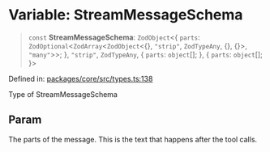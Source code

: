 # Variable: StreamMessageSchema

> `const` **StreamMessageSchema**: `ZodObject`\<\{ `parts`: `ZodOptional`\<`ZodArray`\<`ZodObject`\<\{\}, `"strip"`, `ZodTypeAny`, \{\}, \{\}\>, `"many"`\>\>; \}, `"strip"`, `ZodTypeAny`, \{ `parts`: `object`[]; \}, \{ `parts`: `object`[]; \}\>

Defined in: [packages/core/src/types.ts:138](https://github.com/GeoDaCenter/openassistant/blob/dc72d81a35cf8e46295657303846fbb4ad891993/packages/core/src/types.ts#L138)

Type of StreamMessageSchema

## Param

The parts of the message. This is the text that happens after the tool calls.
